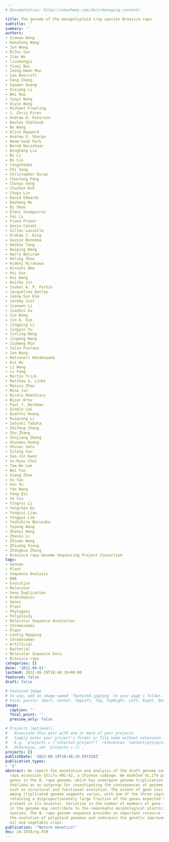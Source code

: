 ```yaml
---
# Documentation: https://wowchemy.com/docs/managing-content/

title: The genome of the mesopolyploid crop species Brassica rapa
subtitle: ''
summary: ''
authors:
- Xiaowu Wang
- Hanzhong Wang
- Jun Wang
- Rifei Sun
- Jian Wu
- liushengyi
- Yinqi Bai
- Jeong-Hwan Mun
- Ian Bancroft
- Feng Cheng
- Sanwen Huang
- Xixiang Li
- Wei Hua
- Junyi Wang
- Xiyin Wang
- Michael Freeling
- J. Chris Pires
- Andrew H. Paterson
- Boulos Chalhoub
- Bo Wang
- Alice Hayward
- Andrew G. Sharpe
- Beom-Seok Park
- Bernd Weisshaar
- Binghang Liu
- Bo Li
- Bo Liu
- tongchaobo
- Chi Song
- Christopher Duran
- Chunfang Peng
- Chunyu Geng
- Chushin Koh
- Chuyu Lin
- David Edwards
- Desheng Mu
- Di Shen
- Eleni Soumpourou
- Fei Li
- Fiona Fraser
- Gavin Conant
- Gilles Lassalle
- Graham J. King
- Guusje Bonnema
- Haibao Tang
- Haiping Wang
- Harry Belcram
- Heling Zhou
- Hideki Hirakawa
- Hiroshi Abe
- Hui Guo
- Hui Wang
- Huizhe Jin
- Isobel A. P. Parkin
- Jacqueline Batley
- Jeong-Sun Kim
- Jérémy Just
- Jianwen Li
- Jiaohui Xu
- Jie Deng
- Jin A. Kim
- Jingping Li
- Jingyin Yu
- Jinling Meng
- Jinpeng Wang
- Jiumeng Min
- Julie Poulain
- Jun Wang
- Katsunori Hatakeyama
- Kui Wu
- Li Wang
- Lu Fang
- Martin Trick
- Matthew G. Links
- Meixia Zhao
- Mina Jin
- Nirala Ramchiary
- Nizar Drou
- Paul J. Berkman
- Qingle Cai
- Quanfei Huang
- Ruiqiang Li
- Satoshi Tabata
- Shifeng Cheng
- Shu Zhang
- Shujiang Zhang
- Shunmou Huang
- Shusei Sato
- Silong Sun
- Soo-Jin Kwon
- Su-Ryun Choi
- Tae-Ho Lee
- Wei Fan
- Xiang Zhao
- Xu Tan
- Xun Xu
- Yan Wang
- Yang Qiu
- Ye Yin
- Yingrui Li
- Yongchen Du
- Yongcui Liao
- Yongpyo Lim
- Yoshihiro Narusaka
- Yupeng Wang
- Zhenyi Wang
- Zhenyu Li
- Zhiwen Wang
- Zhiyong Xiong
- Zhonghua Zhang
- Brassica rapa Genome Sequencing Project Consortium
tags:
- Genome
- Plant
- Sequence Analysis
- DNA
- Evolution
- Molecular
- Gene Duplication
- Arabidopsis
- Genes
- Plant
- Phylogeny
- Polyploidy
- Molecular Sequence Annotation
- Chromosomes
- Plant
- Contig Mapping
- Chromosomes
- Artificial
- Bacterial
- Molecular Sequence Data
- Brassica rapa
categories: []
date: '2011-08-01'
lastmod: 2022-08-19T18:46:19+08:00
featured: false
draft: false

# Featured image
# To use, add an image named `featured.jpg/png` to your page's folder.
# Focal points: Smart, Center, TopLeft, Top, TopRight, Left, Right, BottomLeft, Bottom, BottomRight.
image:
  caption: ''
  focal_point: ''
  preview_only: false

# Projects (optional).
#   Associate this post with one or more of your projects.
#   Simply enter your project's folder or file name without extension.
#   E.g. `projects = ["internal-project"]` references `content/project/deep-learning/index.md`.
#   Otherwise, set `projects = []`.
projects: []
publishDate: '2022-08-19T10:46:19.597258Z'
publication_types:
- '2'
abstract: We report the annotation and analysis of the draft genome sequence of Brassica
  rapa accession Chiifu-401-42, a Chinese cabbage. We modeled 41,174 protein coding
  genes in the B. rapa genome, which has undergone genome triplication. We used Arabidopsis
  thaliana as an outgroup for investigating the consequences of genome triplication,
  such as structural and functional evolution. The extent of gene loss (fractionation)
  among triplicated genome segments varies, with one of the three copies consistently
  retaining a disproportionately large fraction of the genes expected to have been
  present in its ancestor. Variation in the number of members of gene families present
  in the genome may contribute to the remarkable morphological plasticity of Brassica
  species. The B. rapa genome sequence provides an important resource for studying
  the evolution of polyploid genomes and underpins the genetic improvement of Brassica
  oil and vegetable crops.
publication: '*Nature Genetics*'
doi: 10.1038/ng.919
---
```

